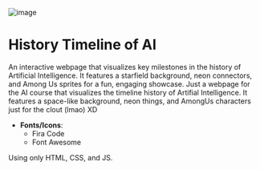 ![image](https://github.com/user-attachments/assets/99dc3c15-7c03-4256-a7bb-38fa2850d72e)

# History Timeline of AI

An interactive webpage that visualizes key milestones in the history of Artificial Intelligence. It features a starfield background, neon connectors, and Among Us sprites for a fun, engaging showcase.
Just a webpage for the AI course that visualizes the timeline history of Artifial Intelligence. It features a space-like background, neon things, and AmongUs characters just for the clout (lmao) XD

- **Fonts/Icons**:
  - Fira Code
  - Font Awesome

 Using only HTML, CSS, and JS.

